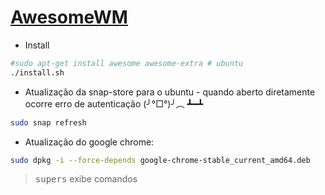 # [AwesomeWM](https://awesomewm.org)

- Install
```sh
#sudo apt-get install awesome awesome-extra # ubuntu
./install.sh
```

- Atualização da snap-store para o ubuntu - quando aberto diretamente ocorre erro de autenticação (╯°□°)╯︵ ┻━┻
```sh
sudo snap refresh
```

- Atualização do google chrome:
```sh
sudo dpkg -i --force-depends google-chrome-stable_current_amd64.deb
```

> <kbd>super</kbd><kbd>s</kbd> exibe comandos
